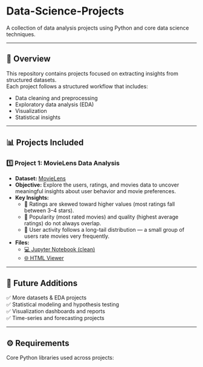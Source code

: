 # Data-Science-Projects

A collection of data analysis projects using Python and core data science techniques.

---

## 📌 Overview
This repository contains projects focused on extracting insights from structured datasets.  
Each project follows a structured workflow that includes:
- Data cleaning and preprocessing
- Exploratory data analysis (EDA)
- Visualization
- Statistical insights

---

## 📊 Projects Included

### 1️⃣ Project 1: MovieLens Data Analysis
- **Dataset:** [MovieLens](https://grouplens.org/datasets/movielens/)  
- **Objective:** Explore the users, ratings, and movies data to uncover meaningful insights about user behavior and movie preferences.  
- **Key Insights:**
  - 🔹 Ratings are skewed toward higher values (most ratings fall between 3–4 stars).  
  - 🔹 Popularity (most rated movies) and quality (highest average ratings) do not always overlap.  
  - 🔹 User activity follows a long-tail distribution — a small group of users rate movies very frequently.  
- **Files:**
  - [💻 Jupyter Notebook (clean)](movielens_movie_ratings_clean.ipynb)  
  - [🌐 HTML Viewer](movielens_movie_ratings.html)  

---

## 📌 Future Additions
✅ More datasets & EDA projects  
✅ Statistical modeling and hypothesis testing  
✅ Visualization dashboards and reports  
✅ Time-series and forecasting projects  

---

## ⚙️ Requirements
Core Python libraries used across projects:
